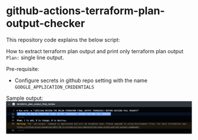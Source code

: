 # github-actions-terraform-plan-output-checker

This repository code explains the below script:

How to extract terraform plan output and print only terraform plan output `Plan:` single line output.

Pre-requisite:
- Configure secrets in github repo setting with the name `GOOGLE_APPLICATION_CREDENTIALS`

Sample output:
![alt text](tfplan_output.png)



